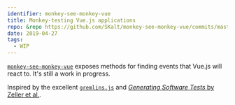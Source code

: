 ```yaml
---
identifier: monkey-see-monkey-vue
title: Monkey-testing Vue.js applications
repo: &repo https://github.com/SKalt/monkey-see-monkey-vue/commits/master
date: 2019-04-27
tags:
  - WIP
---
```


[`monkey-see-monkey-vue`](https://github.com/SKalt/monkey-see-monkey-vue/commits/master) exposes methods for finding events that Vue.js will react to. It's still a work in progress.

Inspired by the excellent [`gremlins.js`](https://marmelab.com/gremlins.js/) and [_Generating Software Tests_ by Zeller et al.](https://www.fuzzingbook.org/).

<!--more-->
